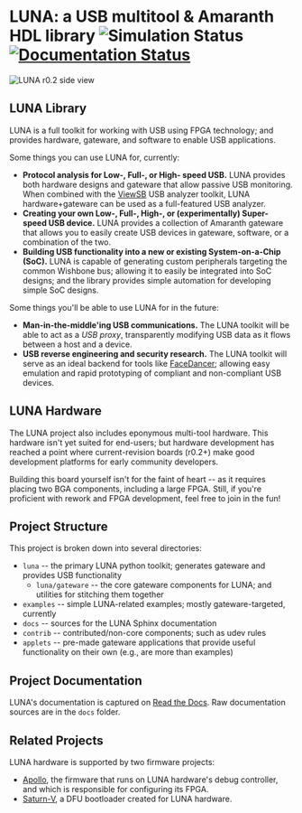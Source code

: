 
# LUNA: a USB multitool & Amaranth HDL library ![Simulation Status](https://github.com/greatscottgadgets/luna/workflows/simulations/badge.svg) [![Documentation Status](https://readthedocs.org/projects/luna/badge/?version=latest)](https://luna.readthedocs.io/en/latest/?badge=latest)

![LUNA r0.2 side view](docs/images/board_readme_side.jpg)

## LUNA Library

LUNA is a full toolkit for working with USB using FPGA technology; and provides hardware, gateware, and software to enable USB applications.

Some things you can use LUNA for, currently:

- **Protocol analysis for Low-, Full-, or High- speed USB.** LUNA provides both hardware designs and gateware that allow passive USB monitoring. When combined with the [ViewSB](https://github.com/usb-tools/viewsb) USB analyzer
  toolkit, LUNA hardware+gateware can be used as a full-featured USB analyzer.
- **Creating your own Low-, Full-, High-, or (experimentally) Super- speed USB device.** LUNA provides a collection of Amaranth gateware that allows you to easily create USB devices in gateware, software, or a combination of the two.
- **Building USB functionality into a new or existing System-on-a-Chip (SoC).** LUNA is capable of generating custom peripherals targeting the common Wishbone bus; allowing it to easily be integrated into SoC designs; and the library provides simple automation for developing simple SoC designs.

Some things you'll be able to use LUNA for in the future:

- **Man-in-the-middle'ing USB communications.** The LUNA toolkit will be able to act
  as a *USB proxy*, transparently modifying USB data as it flows between a host and a device.
- **USB reverse engineering and security research.** The LUNA toolkit will serve as an ideal
  backend for tools like [FaceDancer](https://github.com/usb-tools/facedancer); allowing easy
  emulation and rapid prototyping of compliant and non-compliant USB devices.

## LUNA Hardware

The LUNA project also includes eponymous multi-tool hardware. This hardware isn't yet suited for end-users; but hardware development has reached a point where current-revision boards (r0.2+) make good development platforms for early community developers.

Building this board yourself isn't for the faint of heart -- as it requires placing two BGA components, including a large FPGA. Still, if you're proficient with rework and FPGA development, feel free to join in the fun!

## Project Structure

This project is broken down into several directories:

* `luna` -- the primary LUNA python toolkit; generates gateware and provides USB functionality
  * `luna/gateware` -- the core gateware components for LUNA; and utilities for stitching them together
* `examples` -- simple LUNA-related examples; mostly gateware-targeted, currently
* `docs` -- sources for the LUNA Sphinx documentation
* `contrib` -- contributed/non-core components; such as udev rules
* `applets` -- pre-made gateware applications that provide useful functionality on their own (e.g., are more than examples)

## Project Documentation

LUNA's documentation is captured on [Read the Docs](https://luna.readthedocs.io/en/latest/). Raw documentation sources
are in the `docs` folder.

## Related Projects

LUNA hardware is supported by two firmware projects:

* [Apollo](https://github.com/greatscottgadgets/apollo/), the firmware that runs on LUNA hardware's debug controller,
  and which is responsible for configuring its FPGA.
* [Saturn-V](https://github.com/greatscottgadgets/saturn-v/), a DFU bootloader created for LUNA hardware.
